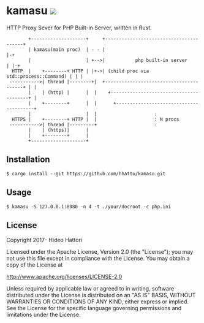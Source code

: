 # kamasu [![](https://travis-ci.org/hhatto/kamasu.svg?branch=master)](https://travis-ci.org/hhatto/kamasu)

HTTP Proxy Sever for PHP Built-in Server, written in Rust.

```
        +--------------------+     +----------------------------------------+
        | kamasu(main proc)  | - - |                                        |-+
        |                    | +-->|           php built-in server          | |-+
  HTTP  |    +--------+ HTTP | |+->| (child proc via std::process::Command) | | |
 ----------->| thread |--------+|  +----------------------------------------+ | |
        |    | (http) |      |  |    +----------------------------------------+ |
        |    +--------+      |  |      +----------------------------------------+
        |                    |  |                     :
  HTTPS |    +--------+ HTTP |  |                     : N procs
 ----------->| thread |---------+                     :
        |    | (https)|      |
        |    +--------+      |
        +--------------------+
```

## Installation

```
$ cargo install --git https://github.com/hhatto/kamasu.git
```

## Usage

```
$ kamasu -S 127.0.0.1:8080 -n 4 -t ./your/docroot -c php.ini
```

## License

Copyright 2017- Hideo Hattori

Licensed under the Apache License, Version 2.0 (the "License");
you may not use this file except in compliance with the License.
You may obtain a copy of the License at

   http://www.apache.org/licenses/LICENSE-2.0

Unless required by applicable law or agreed to in writing, software
distributed under the License is distributed on an "AS IS" BASIS,
WITHOUT WARRANTIES OR CONDITIONS OF ANY KIND, either express or implied.
See the License for the specific language governing permissions and
limitations under the License.
